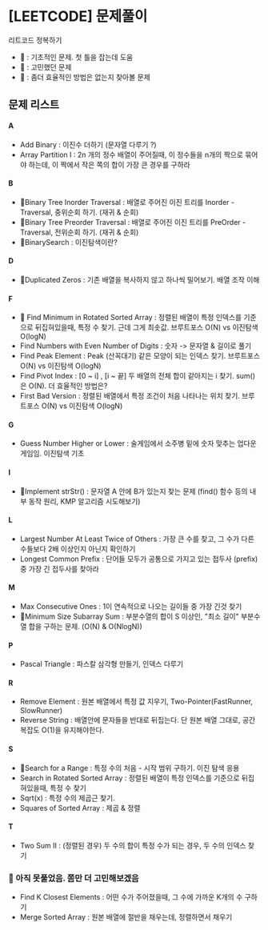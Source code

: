 # [LEETCODE] 문제풀이

리트코드 정복하기

- 💪 : 기초적인 문제. 첫 틀을 잡는데 도움
- 🤔 : 고민했던 문제
- 👀 : 좀더 효율적인 방법은 없는지 찾아볼 문제

## 문제 리스트

#### A

- Add Binary : 이진수 더하기 (문자열 다루기 ?)
- Array Partition I : 2n 개의 정수 배열이 주어질때, 이 정수들을 n개의 짝으로 묶어야 하는데, 이 짝에서 작은 쪽의 합이 가장 큰 경우를 구하라

#### B

- 💪Binary Tree Inorder Traversal : 배열로 주어진 이진 트리를 Inorder - Traversal, 중위순회 하기. (재귀 & 순회)
- 💪Binary Tree Preorder Traversal : 배열로 주어진 이진 트리를 PreOrder - Traversal, 전위순회 하기. (재귀 & 순회)
- 💪BinarySearch : 이진탐색이란?

#### D

- 💪Duplicated Zeros : 기존 배열을 복사하지 않고 하나씩 밀어보기. 배열 조작 이해

#### F

- 🤔 Find Minimum in Rotated Sorted Array : 정렬된 배열이 특정 인덱스를 기준으로 뒤집혀있을때, 특정 수 찾기. 근데 그게 최솟값. 브루트포스 O(N) vs 이진탐색 O(logN)
- Find Numbers with Even Number of Digits : 숫자 -> 문자열 & 길이로 풀기
- Find Peak Element : Peak (산꼭대기) 같은 모양이 되는 인덱스 찾기. 브루트포스 O(N) vs 이진탐색 O(logN)
- Find Pivot Index : [0 ~ i] , [i ~ 끝] 두 배열의 전체 합이 같아지는 i 찾기. sum()은 O(N). 더 효율적인 방법은?
- First Bad Version : 정렬된 배열에서 특정 조건이 처음 나타나는 위치 찾기. 브루트포스 O(N) vs 이진탐색 O(logN)

#### G

- Guess Number Higher or Lower : 술게임에서 소주병 밑에 숫자 맞추는 업다운 게임임. 이진탐색 기초

#### I

- 👀Implement strStr() : 문자열 A 안에 B가 있는지 찾는 문제 (find() 함수 등의 내부 동작 원리, KMP 알고리즘 시도해보기)

#### L

- Largest Number At Least Twice of Others : 가장 큰 수를 찾고, 그 수가 다른 수들보다 2배 이상인지 아닌지 확인하기
- Longest Common Prefix : 단어들 모두가 공통으로 가지고 있는 접두사 (prefix) 중 가장 긴 접두사를 찾아라

#### M

- Max Consecutive Ones : 1이 연속적으로 나오는 길이들 중 가장 긴것 찾기
- 🤔Minimum Size Subarray Sum : 부분수열의 합이 S 이상인, "최소 길이" 부분수열 합을 구하는 문제. (O(N) & O(NlogN))

#### P

- Pascal Triangle : 파스칼 삼각형 만들기, 인덱스 다루기

#### R

- Remove Element : 원본 배열에서 특정 값 지우기, Two-Pointer(FastRunner, SlowRunner)
- Reverse String : 배열안에 문자들을 반대로 뒤집는다. 단 원본 배열 그대로, 공간 복잡도 O(1)을 유지해야한다.

#### S

- 🤔Search for a Range : 특정 수의 처음 - 시작 범위 구하기. 이진 탐색 응용
- Search in Rotated Sorted Array : 정렬된 배열이 특정 인덱스를 기준으로 뒤집혀있을때, 특정 수 찾기
- Sqrt(x) : 특정 수의 제곱근 찾기.
- Squares of Sorted Array : 제곱 & 정렬

#### T

- Two Sum II : (정렬된 경우) 두 수의 합이 특정 수가 되는 경우, 두 수의 인덱스 찾기

### 🤯 아직 못풀었음. 쫌만 더 고민해보겠음

- Find K Closest Elements : 어떤 수가 주어졌을때, 그 수에 가까운 K개의 수 구하기
- Merge Sorted Array : 원본 배열에 절반을 채우는데, 정렬하면서 채우기
